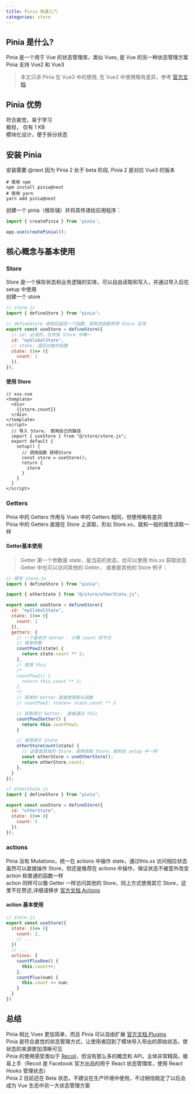 ```yaml
---
title: Pinia 快速入门
categories: store
---
```

## Pinia 是什么?
Pinia 是一个用于 Vue 的状态管理库，类似 Vuex, 是 Vue 的另一种状态管理方案  
Pinia 支持 Vue2 和 Vue3  

> 本文只讲 Pinia 在 Vue3 中的使用, 在 Vue2 中使用略有差异，参考 [官方文档](https://pinia.esm.dev/)

## Pinia 优势
符合直觉，易于学习  
极轻， 仅有 1 KB  
模块化设计，便于拆分状态  

## 安装 Pinia
安装需要 @next 因为 Pinia 2 处于 beta 阶段, Pinia 2 是对应 Vue3 的版本
````
# 使用 npm
npm install pinia@next
# 使用 yarn
yarn add pinia@next
````

创建一个 pinia（根存储）并将其传递给应用程序：  
````javascript
import { createPinia } from 'pinia';

app.use(createPinia());
````

## 核心概念与基本使用

### Store

Store 是一个保存状态和业务逻辑的实体，可以自由读取和写入，并通过导入后在 setup 中使用  
创建一个 store
````javascript
// store.js
import { defineStore } from "pinia";

// defineStore 调用后返回一个函数，调用该函数获得 Store 实体
export const useStore = defineStore({
  // id: 必须的，在所有 Store 中唯一
  id: "myGlobalState",
  // state: 返回对象的函数
  state: ()=> ({
    count: 1
  }),
});
````

#### 使用 Store
````vue
// xxx.vue
<template>
  <div>
    {{store.count}}
  </div>
</template>
<script>
  // 导入 Store， 使用自己的路径
  import { useStore } from "@/store/store.js";
  export default {
    setup() {
      // 调用函数 获得Store
      const store = useStore();
      return {
        store
      }
    }
  }
</script>
````

### Getters

Pinia 中的 Getters 作用与 Vuex 中的 Getters 相同，但使用略有差异  
Pinia 中的 Getters 直接在 Store 上读取，形似 Store.xx，就和一般的属性读取一样  

#### Getter基本使用
>Getter 第一个参数是 state，是当前的状态，也可以使用 this.xx 获取状态  
>Getter 中也可以访问其他的 Getter， 或者是其他的 Store
例子：
````javascript
// 修改 store.js
import { defineStore } from "pinia";

import { otherState } from "@/store/otherState.js";

export const useStore = defineStore({
  id: "myGlobalState",
  state: ()=> ({
    count: 2
  }),
  getters: {
    // 一个基本的 Getter： 计算 count 的平方
    // 使用参数
    countPow2(state) {
      return state.count ** 2;
    },
    // 使用 this
    /* 
    countPow2() {
      return this.count ** 2;
    }, 
    */
    // 简单的 Getter 直接使用箭头函数
    // countPow2: state=> state.count ** 2

    // 获取其它 Getter， 直接通过 this
    countPow2Getter() {
      return this.countPow2;
    }

    // 使用其它 Store
    otherStoreCount(state) {
      // 这里是其他的 Store，调用获取 Store，就和在 setup 中一样
      const otherStore = useOtherStore();
      return otherStore.count;
    },
  }
});

// otherState.js
import { defineStore } from "pinia";

export const useStore = defineStore({
  id: "otherState",
  state: ()=> ({
    count: 5
  }),
});
````



### actions
Pinia 没有 Mutations，统一在 actions 中操作 state，通过this.xx 访问相应状态  
虽然可以直接操作 Store，但还是推荐在 actions 中操作，保证状态不被意外改变  
action 和普通的函数一样  
action 同样可以像 Getter 一样访问其他的 Store，同上方式使用其它 Store，这里不在赘述,详细请移步 [官方文档 Actions](https://pinia.esm.dev/core-concepts/actions.html)  
#### action 基本使用
````javascript
// store.js
export const useStore({
  state: ()=> ({
    count: 2,
    // ...
  })
  // ...
  actinos: {
    countPlusOne() {
      this.count++;
    },
    countPlus(num) {
      this.count += num;
    }
  }
})
````

## 总结
Pinia 相比 Vuex 更加简单，而且 Pinia 可以自由扩展 [官方文档 Plugins](https://pinia.esm.dev/core-concepts/plugins.html)  
Pinia 是符合直觉的状态管理方式，让使用者回到了模块导入导出的原始状态，使状态的来源更加清晰可见  
Pinia 的使用感受类似于 [Recoil](https://recoiljs.org/zh-hans/)，但没有那么多的概念和 API，主体非常精简，极易上手（Recoil 是 Facebook 官方出品的用于 React 状态管理库，使用 React Hooks 管理状态）  
Pinia 2 目前还在 Beta 状态，不建议在生产环境中使用，不过相信稳定了以后会成为 Vue 生态中另一大状态管理方案